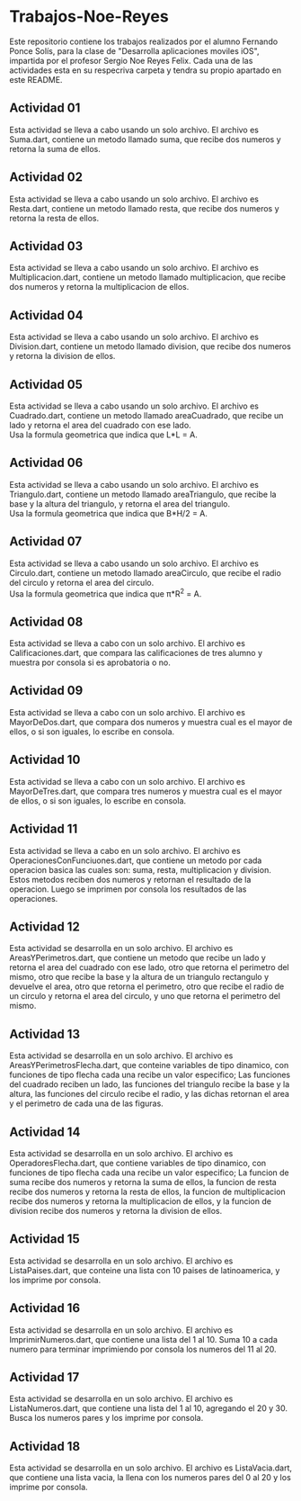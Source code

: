 # Trabajos-Noe-Reyes
Este repositorio contiene los trabajos realizados por el alumno Fernando Ponce Solís, para la clase de "Desarrolla aplicaciones moviles iOS", impartida por el profesor Sergio Noe Reyes Felix.
Cada una de las actividades esta en su respecriva carpeta y tendra su propio apartado en este README.

## Actividad 01
Esta actividad se lleva a cabo usando un solo archivo. El archivo es Suma.dart, contiene un metodo llamado suma, que recibe dos numeros y retorna la suma de ellos.

## Actividad 02
Esta actividad se lleva a cabo usando un solo archivo. El archivo es Resta.dart, contiene un metodo llamado resta, que recibe dos numeros y retorna la resta de ellos.

## Actividad 03
Esta actividad se lleva a cabo usando un solo archivo. El archivo es Multiplicacion.dart, contiene un metodo llamado multiplicacion, que recibe dos numeros y retorna la multiplicacion de ellos.

## Actividad 04
Esta actividad se lleva a cabo usando un solo archivo. El archivo es Division.dart, contiene un metodo llamado division, que recibe dos numeros y retorna la division de ellos.

## Actividad 05
Esta actividad se lleva a cabo usando un solo archivo. El archivo es Cuadrado.dart, contiene un metodo llamado areaCuadrado, que recibe un lado y retorna el area del cuadrado con ese lado.  
Usa la formula geometrica que indica que L*L = A.

## Actividad 06
Esta actividad se lleva a cabo usando un solo archivo. El archivo es Triangulo.dart, contiene un metodo llamado areaTriangulo, que recibe la base y la altura del triangulo, y retorna el area del triangulo.  
Usa la formula geometrica que indica que B*H/2 = A.

## Actividad 07
Esta actividad se lleva a cabo usando un solo archivo. El archivo es Circulo.dart, contiene un metodo llamado areaCirculo, que recibe el radio del circulo y retorna el area del circulo.  
Usa la formula geometrica que indica que π*R<sup>2</sup> = A.

## Actividad 08
Esta actividad se lleva a cabo con un solo archivo. El archivo es Calificaciones.dart, que compara las calificaciones de tres alumno y muestra por consola si es aprobatoria o no.

## Actividad 09
Esta actividad se lleva a cabo con un solo archivo. El archivo es MayorDeDos.dart, que compara dos numeros y muestra cual es el mayor de ellos, o si son iguales, lo escribe en consola.

## Actividad 10
Esta actividad se lleva a cabo con un solo archivo. El archivo es MayorDeTres.dart, que compara tres numeros y muestra cual es el mayor de ellos, o si son iguales, lo escribe en consola.

## Actividad 11
Esta actividad se lleva a cabo en un solo archivo. El archivo es OperacionesConFunciuones.dart, que contiene un metodo por cada operacion basica
las cuales son: suma, resta, multiplicacion y division. Estos metodos reciben dos numeros y retornan el resultado de la operacion. Luego se imprimen por consola los resultados de las operaciones.

## Actividad 12
Esta actividad se desarrolla en un solo archivo. El archivo es AreasYPerimetros.dart, que contiene un metodo que recibe un lado y retorna el area del cuadrado con ese lado, otro que retorna el perimetro del mismo, otro que recibe la base y la altura de un triangulo rectangulo y devuelve el area, otro que retorna el perimetro, otro que recibe el radio de un circulo y retorna el area del circulo, y uno que retorna el perimetro del mismo.

## Actividad 13
Esta actividad se desarrolla en un solo archivo. El archivo es AreasYPerimetrosFlecha.dart, que conteine variables de tipo dinamico, con funciones de tipo flecha cada una recibe un valor especifico; Las funciones del cuadrado reciben un lado, las funciones del triangulo recibe la base y la altura, las funciones del circulo recibe el radio, y las dichas retornan el area y el perimetro de cada una de las figuras.

## Actividad 14
Esta actividad se desarrolla en un solo archivo. El archivo es OperadoresFlecha.dart, que contiene variables de tipo dinamico, con funciones de tipo flecha cada una recibe un valor especifico; La funcion de suma recibe dos numeros y retorna la suma de ellos, la funcion de resta recibe dos numeros y retorna la resta de ellos, la funcion de multiplicacion recibe dos numeros y retorna la multiplicacion de ellos, y la funcion de division recibe dos numeros y retorna la division de ellos.

## Actividad 15
Esta actividad se desarrolla en un solo archivo. El archivo es ListaPaises.dart, que conteine una lista con 10 paises de latinoamerica, y los imprime por consola.

## Actividad 16
Esta actividad se desarrolla en un solo archivo. El archivo es ImprimirNumeros.dart, que contiene una lista del 1 al 10. Suma 10 a cada numero para terminar imprimiendo por consola los numeros del 11 al 20.

## Actividad 17
Esta actividad se desarrolla en un solo archivo. El archivo es ListaNumeros.dart, que contiene una lista del 1 al 10, agregando el 20 y 30. Busca los numeros pares y los imprime por consola.

## Actividad 18
Esta actividad se desarrolla en un solo archivo. El archivo es ListaVacia.dart, que contiene una lista vacia, la llena con los numeros pares del 0 al 20 y los imprime por consola.